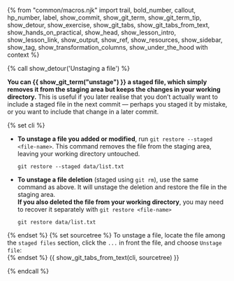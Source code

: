 {% from "common/macros.njk" import trail, bold_number, callout, hp_number, label, show_commit, show_git_term, show_git_term_tip, show_detour, show_exercise, show_git_tabs, show_git_tabs_from_text, show_hands_on_practical, show_head, show_lesson_intro, show_lesson_link, show_output, show_ref, show_resources, show_sidebar, show_tag, show_transformation_columns, show_under_the_hood with context %}

{% call show_detour('Unstaging a file') %}

 **You can {{ show_git_term("unstage") }} a staged file, which simply removes it from the staging area but keeps the changes in your working directory.** This is useful if you later realise that you don’t actually want to include a staged file in the next commit — perhaps you staged it by mistake, or you want to include that change in a later commit.

{% set cli %} <!-- ------ start: Git Tabs --------------->
* **To unstage a file you added or modified**, run `git restore --staged <file-name>`. This command removes the file from the staging area, leaving your working directory untouched.
  ```bash{highlight-lines="1['restore --staged']"}
  git restore --staged data/list.txt
  ```
* **To unstage a file deletion** (staged using `git rm`), use the same command as above. It will unstage the deletion and restore the file in the staging area.<br>
  **If you also deleted the file from your working directory**, you may need to recover it separately with `git restore <file-name>`
  ```bash{highlight-lines="1['restore']"}
  git restore data/list.txt
  ```
{% endset %}
{% set sourcetree %}
To unstage a file, locate the file among the `staged files` section, click the `...` in front the file, and choose `Unstage file`:<br>
<pic src="images/sourcetreeUnstageFile.png"/>
{% endset %}
{{ show_git_tabs_from_text(cli, sourcetree) }}
<!-- ------ end: Git Tabs -------------------------------->

{% endcall %}
